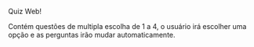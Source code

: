 Quiz Web!

Contém questões de multipla escolha de 1 a 4, o usuário irá escolher uma opção e as perguntas irão mudar automaticamente.